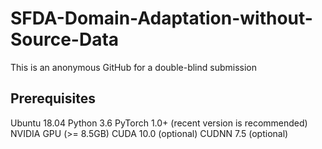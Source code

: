 # SFDA-Domain-Adaptation-without-Source-Data
This is an anonymous GitHub for a double-blind submission


## Prerequisites
Ubuntu 18.04
Python 3.6
PyTorch 1.0+ (recent version is recommended)
NVIDIA GPU (>= 8.5GB)
CUDA 10.0 (optional)
CUDNN 7.5 (optional)
